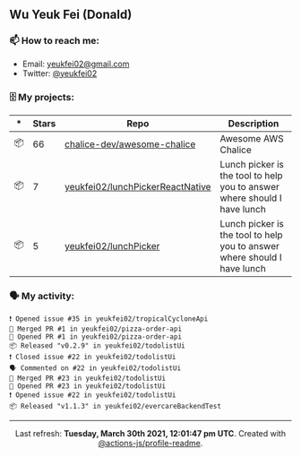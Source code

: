 ## Wu Yeuk Fei (Donald)

### 📫 How to reach me:

- Email: [yeukfei02@gmail.com](yeukfei02@gmail.com)
- Twitter: [@yeukfei02](https://twitter.com/yeukfei02)

### 🗄 My projects:

|*|Stars|Repo|Description|
|---|---|---|---|
| 📦 | 66 | [chalice-dev/awesome-chalice](https://github.com/chalice-dev/awesome-chalice) | Awesome AWS Chalice |
| 📦 | 7 | [yeukfei02/lunchPickerReactNative](https://github.com/yeukfei02/lunchPickerReactNative) | Lunch picker is the tool to help you to answer where should I have lunch |
| 📦 | 5 | [yeukfei02/lunchPicker](https://github.com/yeukfei02/lunchPicker) | Lunch picker is the tool to help you to answer where should I have lunch |

### 🗣 My activity:

```
❗️ Opened issue #35 in yeukfei02/tropicalCycloneApi
🎉 Merged PR #1 in yeukfei02/pizza-order-api
💪 Opened PR #1 in yeukfei02/pizza-order-api
📦 Released "v0.2.9" in yeukfei02/todolistUi
❗️ Closed issue #22 in yeukfei02/todolistUi
🗣 Commented on #22 in yeukfei02/todolistUi
🎉 Merged PR #23 in yeukfei02/todolistUi
💪 Opened PR #23 in yeukfei02/todolistUi
❗️ Opened issue #22 in yeukfei02/todolistUi
📦 Released "v1.1.3" in yeukfei02/evercareBackendTest
```

<!-- <img src="https://github-readme-stats.vercel.app/api?username=yeukfei02&show_icons=true&count_private=true&theme=radical" />

<img src="https://github-readme-stats.vercel.app/api/top-langs/?username=yeukfei02&theme=radical" /> -->

---

<p align="center">Last refresh: <b>Tuesday, March 30th 2021, 12:01:47 pm UTC</b>. Created with <a href=https://github.com/marketplace/actions/profile-readme>@actions-js/profile-readme</a>.</p>
